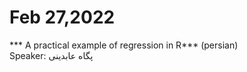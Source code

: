 # Feb 27,2022
*** A practical example of regression in R*** (persian)<br/>
Speaker: پگاه عابدینی
<br/>
